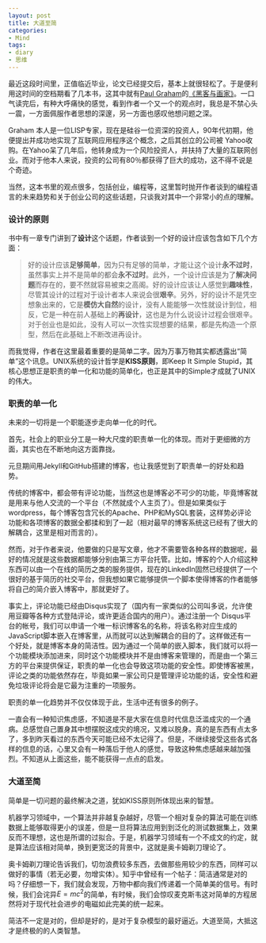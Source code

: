 ```yaml
---
layout: post
title: 大道至简
categories:
- Mind
tags:
- diary
- 思维
---
```


最近这段时间里，正值临近毕业，论文已经提交后，基本上就很轻松了。于是便利用这时间的空档期看了几本书，这其中就有[Paul Graham](http://www.paulgraham.com/)的[《黑客与画家》](http://book.douban.com/subject/6021440/)。一口气读完后，有种大呼痛快的感觉，看到作者一个又一个的观点时，我总是不禁心头一震，一方面佩服作者思想的深邃，另一方面也感叹他想问题之深。

Graham 本人是一位LISP专家，现在是硅谷一位资深的投资人，90年代初期，他便提出并成功地实现了互联网应用程序这个概念，之后其创立的公司被 Yahoo收购。在Yahoo呆了几年后，他转身成为一个风险投资人，并扶持了大量的互联网创业。而对于他本人来说，投资的公司有80％都获得了巨大的成功，这不得不说是个奇迹。

当然，这本书里的观点很多，包括创业，编程等，这里暂时抛开作者谈到的编程语言的未来趋势和关于创业公司的这些话题，只谈我对其中一个非常小的点的理解。

### 设计的原则

书中有一章专门讲到了**设计**这个话题，作者谈到一个好的设计应该包含如下几个方面： 

> 好的设计应该**足够简单**，因为只有足够的简单，才能让这个设计**永不过时**，虽然事实上并不是简单的都会**永不过时**。此外，一个设计应该是为了**解决问题**而存在的，要不然就容易被束之高阁。好的设计应该让人感觉到**趣味性**，尽管其设计的过程对于设计者本人来说会很**艰辛**。另外，好的设计不是凭空想象出来的，它是**模仿大自然**的设计，没有人能能够一次性就设计到位，相反，它是一种在前人基础上的**再设计**，这也是为什么说设计过程会很艰辛。对于创业也是如此，没有人可以一次性实现想要的结果，都是先构造一个原型，然后在此基础上不断改进再设计。

而我觉得，作者在这里最着重要的是简单二字。因为万事万物其实都透露出“简单”这个讯息。UNIX系统的设计哲学是**KISS原则**，即Keep It Simple Stupid，其核心思想正是职责的单一化和功能的简单化，也正是其中的Simple才成就了UNIX的伟大。

### 职责的单一化

未来的一切将是一个职能逐步走向单一化的时代。

首先，社会上的职业分工是一种大尺度的职责单一化的体现。而对于更细微的方面，其实也在不断地向这方面靠拢。

元旦期间用Jekyll和GitHub搭建的博客，也让我感觉到了职责单一的好处和趋势。

传统的博客中，都会带有评论功能，当然这也是博客必不可少的功能，毕竟博客就是用来与他人交流的一个平台（不然就成个人主页了）。但是如果类似于wordpress，每个博客包含冗长的Apache、PHP和MySQL套装，这样势必评论功能和各项博客的数据全都揉和到了一起（相对最早的博客系统这已经有了很大的解耦合，这里是相对而言的）。

然而，对于作者来说，他要做的只是写文章，他才不需要管各种各样的数据呢，最好的情况就是这些数据都能够分别由第三方平台托管。比如，博客的个人介绍这种东西可以由一个在线的简历之类的服务提供，现在的LinkedIn固然已经提供了一个很好的基于简历的社交平台，但我想如果它能够提供一个脚本使得博客的作者能够将自己的简介嵌入博客中，那就更好了。

事实上，评论功能已经由Disqus实现了（国内有一家类似的公司叫多说，允许使用豆瓣等各种方式登陆评论，或许更适合国内的用户）。通过注册一个 Disqus平台的帐号，我们可以申请一个唯一标识博客名的名称，将该名称对应生成的JavaScript脚本嵌入在博客里，从而就可以达到解耦合的目的了。这样做还有一个好处，就是博客本身的简洁性。因为通过一个简单的嵌入脚本，我们就可以将一个功能模块添加进来，同时这个功能模块并不是由博客来管理的，而是由一个第三方的平台来提供保证，职责的单一化也会导致这项功能的安全性。即使博客被黑，评论之类的功能依然存在，毕竟如果一家公司只是管理评论功能的话，安全性和避免垃圾评论将会是它最为注重的一项服务。 

职责的单一化趋势并不仅仅体现于此，生活中还有很多的例子。

一直会有一种知识焦虑感，不知道是不是大家在信息时代信息泛滥成灾的一个通病。总感觉自己置身其中想摆脱这成灾的境况，又难以脱身。真的是东西有点太多了，多到昨天看过的东西今天可能已经不太记得了。但是，不继续接受这些各式各样的信息的话，心里又会有一种落后于他人的感觉，导致这种焦虑感越来越加强烈。不知道从上面这些，能不能获得一点点的启发。

### 大道至简

简单是一切问题的最终解决之道，犹如KISS原则所体现出来的智慧。

机器学习领域中，一个算法并非越复杂越好，尽管一个相对复杂的算法可能在训练数据上能够取得更小的误差，但是一旦将算法应用到到泛化的测试数据集上，效果反而不理想，这也是所谓的过拟合。于是，机器学习领域有一个不成文的约定，就是算法应该相对简单，换到更宽泛的背景中，这就是奥卡姆剃刀理论了。

奥卡姆剃刀理论告诉我们，切勿浪费较多东西，去做那些用较少的东西，同样可以做好的事情（若无必要，勿增实体）。知乎中曾经有一个帖子：简洁通常是对的吗？仔细想一下，我们就会发现，万物中都向我们传递着一个简单美的信号。有时候，我们会诧异$E=mc^2$的简单，有时候，我们会惊叹麦克斯韦这对简单的方程居然将对于现代社会进步的电磁如此完美的统一起来。

简洁不一定是对的，但却是好的，是对于复杂模型的最好逼近。大道至简，大抵这才是终极的的人类智慧。 
